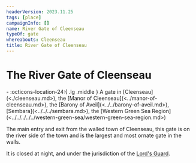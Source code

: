 ```yaml
---
headerVersion: 2023.11.25
tags: [place]
campaignInfo: []
name: River Gate of Cleenseau
typeOf: gate
whereabouts: Cleenseau
title: River Gate of Cleenseau
---
```

# The River Gate of Cleenseau
<div class="grid cards ext-narrow-margin ext-one-column" markdown>
-    :octicons-location-24:{ .lg .middle } A gate in [Cleenseau](<./cleenseau.md>), the [Manor of Cleenseau](<../manor-of-cleenseau.md>), the [Barony of Aveil](<../../barony-of-aveil.md>), [Sembara](<../../../sembara.md>), the [Western Green Sea Region](<../../../../../western-green-sea/western-green-sea-region.md>)  
</div>


The main entry and exit from the walled town of Cleenseau, this gate is on the river side of the town and is the largest and most ornate gate in the walls.

It is closed at night, and under the jurisdiction of the [Lord's Guard](<../../../../../../groups/sembaran-political-units/lord-s-guard-of-cleenseau.md>). 